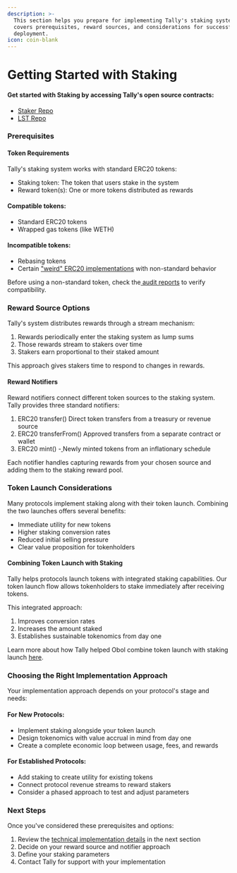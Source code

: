 ```yaml
---
description: >-
  This section helps you prepare for implementing Tally's staking system. It
  covers prerequisites, reward sources, and considerations for successful
  deployment.
icon: coin-blank
---
```


# Getting Started with Staking

#### Get started with Staking by accessing Tally's open source contracts:

* [Staker Repo ](https://github.com/withtally/staker)
* [LST Repo ](https://github.com/withtally/stGOV)

### Prerequisites

#### Token Requirements

Tally's staking system works with standard ERC20 tokens:

* Staking token: The token that users stake in the system
* Reward token(s): One or more tokens distributed as rewards

#### Compatible tokens:

* Standard ERC20 tokens
* Wrapped gas tokens (like WETH)

#### Incompatible tokens:

* Rebasing tokens
* Certain ["weird" ERC20 implementations](https://github.com/d-xo/weird-erc20) with non-standard behavior

Before using a non-standard token, check the[ audit reports](https://github.com/withtally/staker/tree/main/audits) to verify compatibility.

### Reward Source Options

Tally's system distributes rewards through a stream mechanism:

1. Rewards periodically enter the staking system as lump sums
2. Those rewards stream to stakers over time
3. Stakers earn proportional to their staked amount

This approach gives stakers time to respond to changes in rewards.

#### Reward Notifiers

Reward notifiers connect different token sources to the staking system. Tally provides three standard notifiers:

1. ERC20 transfer() Direct token transfers from a treasury or revenue source
2. ERC20 transferFrom() Approved transfers from a separate contract or wallet
3. ERC20 mint() -[ ](https://github.com/withtally/staker/blob/main/src/notifiers/MintRewardNotifier.sol)Newly minted tokens from an inflationary schedule

Each notifier handles capturing rewards from your chosen source and adding them to the staking reward pool.

### Token Launch Considerations

Many protocols implement staking along with their token launch. Combining the two launches offers several benefits:

* Immediate utility for new tokens
* Higher staking conversion rates
* Reduced initial selling pressure
* Clear value proposition for tokenholders

#### Combining Token Launch with Staking

Tally helps protocols launch tokens with integrated staking capabilities. Our token launch flow allows tokenholders to stake immediately after receiving tokens.

This integrated approach:

1. Improves conversion rates
2. Increases the amount staked
3. Establishes sustainable tokenomics from day one

Learn more about how Tally helped Obol combine token launch with staking launch [here](https://tally.mirror.xyz/6e3I6e4K2FL_dcv5cnDTnJdQ0NSpqFnENZBAs7zre4s).

### Choosing the Right Implementation Approach

Your implementation approach depends on your protocol's stage and needs:

#### For New Protocols:

* Implement staking alongside your token launch
* Design tokenomics with value accrual in mind from day one
* Create a complete economic loop between usage, fees, and rewards

#### For Established Protocols:

* Add staking to create utility for existing tokens
* Connect protocol revenue streams to reward stakers
* Consider a phased approach to test and adjust parameters

### Next Steps

Once you've considered these prerequisites and options:

1. Review the [technical implementation details](https://docs.google.com/document/d/17OiiaTC6jeu0E7uEb2HtedChwh1q5sakBo-bbkakYes/edit?tab=t.dljpt5d2kpap) in the next section
2. Decide on your reward source and notifier approach
3. Define your staking parameters
4. Contact Tally for support with your implementation
